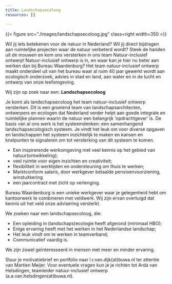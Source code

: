 ```yaml
---
title: Landschapsecoloog
resources: []

---
```


{{< figure src="./images/landschapsecoloog.jpg"  class=right width=350 >}} 

Wil jij iets betekenen voor de natuur in Nederland? Wil jij direct bijdragen aan ruimtelijke projecten waar de natuur verbeterd wordt? Steek de handen uit de mouwen en kom ons versterken in ons team Natuur-inclusief ontwerp! Natuur-inclusief ontwerp is in, en waar kan je hier nu beter aan werken dan bij Bureau Waardenburg? Het team natuur-inclusief ontwerp maakt onderdeel uit van het bureau waar al ruim 40 jaar gewerkt wordt aan ecologisch onderzoek, advies in stad en land, aan water en in de lucht en ontwerp van onze leefomgeving.

Wij zijn op zoek naar een: **Landschapsecoloog**

Je komt als landschapsecoloog het team natuur-inclusief ontwerp versterken. Dit is een groeiend team van landschapsarchitecten, ontwerpers en ecologen dat Nederland verder helpt aan goede integrale en ruimtelijke plannen waarin de natuur een belangrijk ‘opdrachtgever’ is. De basis van al ons werk is het systeemdenken: een samenhangend landschapsecologisch systeem. Je vindt het leuk om voor diverse opgaven en landschappen het systeem inzichtelijk te maken en kansen en knelpunten te signaleren om tot versterking van dit systeem te komen.

- Een inspirerende werkomgeving met veel kennis op het gebied van natuur(ontwikkeling);
- veel ruimte voor eigen inzichten en creativiteit;
- flexibiliteit in werktijden en ondersteuning om thuis te werken;
- Marktconform salaris, door werkgever betaalde pensioenvoorziening, winstuitkering
- een jaarcontract met zicht op verlenging.

Bureau Waardenburg is een unieke werkgever waar je gelegenheid hebt om kantoorwerk te combineren met veldwerk. Wij zijn ervan overtuigd dat kennis uit het veld onze advisering versterkt.

We zoeken naar een landschapsecoloog, die:

- Een opleiding in (landschaps)ecologie heeft afgerond (minimaal HBO);
- Enige ervaring heeft met het werken in het Nederlandse landschap;
- Het leuk vindt om te werken in teamverband;
- Communicatief vaardig is.

We zijn zowel geïnteresseerd in mensen met meer en minder ervaring.

Stuur je motivatiebrief en portfolio naar l.r.van.dijk(at)buwa.nl ter attentie van Martien Meijer. Voor eventuele vragen kun je je richten tot Arda van Helsdingen, teamleider natuur-inclusief ontwerp (a.a.van.helsdingen(at)buwa.nl).